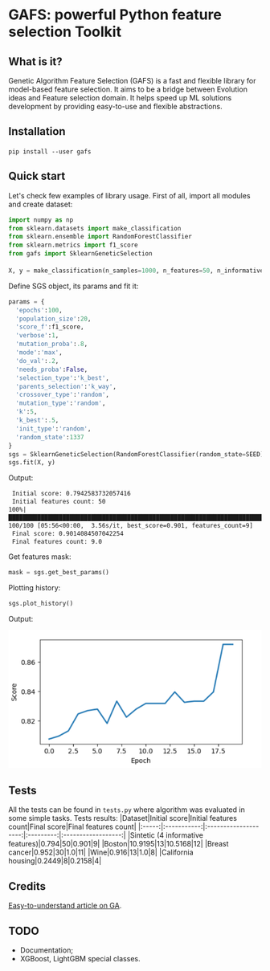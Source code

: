 # GAFS: powerful Python feature selection Toolkit

## What is it?
Genetic Algorithm Feature Selection (GAFS) is a fast and flexible library for model-based feature selection. It aims to be a bridge between Evolution ideas and Feature selection domain. It helps speed up ML solutions development by providing easy-to-use and flexible abstractions.

## Installation
```pip install --user gafs```

## Quick start
Let's check few examples of library usage. First of all, import all modules and create dataset:
```python
import numpy as np
from sklearn.datasets import make_classification
from sklearn.ensemble import RandomForestClassifier  
from sklearn.metrics import f1_score
from gafs import SklearnGeneticSelection

X, y = make_classification(n_samples=1000, n_features=50, n_informative=4, n_repeated=0, n_classes=2, shuffle=True, random_state=0)
```
Define SGS object, its params and fit it:
```python
params = {
  'epochs':100,
  'population_size':20,
  'score_f':f1_score,
  'verbose':1,
  'mutation_proba':.8,
  'mode':'max',
  'do_val':.2,
  'needs_proba':False,
  'selection_type':'k_best',
  'parents_selection':'k_way',
  'crossover_type':'random',
  'mutation_type':'random',
  'k':5,
  'k_best':.5,
  'init_type':'random',
  'random_state':1337
}
sgs = SklearnGeneticSelection(RandomForestClassifier(random_state=SEED), params)
sgs.fit(X, y)
```
Output:
```
 Initial score: 0.7942583732057416 
 Initial features count: 50 
100%|█████████████████████████████████████████████████████████████████████████████████████████████████████████████████████████████| 100/100 [05:56<00:00,  3.56s/it, best_score=0.901, features_count=9]
 Final score: 0.9014084507042254 
 Final features count: 9.0 
```
Get features mask:
```python
mask = sgs.get_best_params()
```
Plotting history:
```python
sgs.plot_history()
```
Output:

![Plot](https://github.com/Shemka/GAFS/blob/main/images/plot.png)
## Tests
  All the tests can be found in `tests.py` where algorithm was evaluated in some simple tasks. Tests results:
|Dataset|Initial score|Initial features count|Final score|Final features count|
|:-----:|:-----------:|:--------------------:|:---------:|:------------------:|
|Sintetic (4 informative features)|0.794|50|0.901|9|
|Boston|10.9195|13|10.5168|12|
|Breast cancer|0.952|30|1.0|11|
|Wine|0.916|13|1.0|8|
|California housing|0.2449|8|0.2158|4|
## Credits
[Easy-to-understand article on GA](https://towardsdatascience.com/introduction-to-genetic-algorithms-including-example-code-e396e98d8bf3).
## TODO
- Documentation;
- XGBoost, LightGBM special classes.
